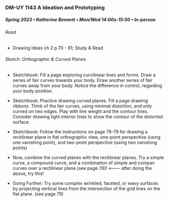 ### DM-UY 1143 A Ideation and Prototyping
##### Spring 2023 • Katherine Bennett • Mon/Wed 14:00s-15:50 • In-person

###### Read 

* Drawing Ideas ch 2 p.70 - 81; Study & Read

###### Sketch: Orthographic & Curved Planes



 - Sketchbook: Fill a page exploring curvilinear lines and forms. Draw a series of fair curves towards your body. Draw another series of fair curves away from your body. Notice the difference in control, regarding your body position.

 - Sketchbook: Practice drawing curved planes. Fill a page drawing ribbons. Think of the fair curves, using minimal distortion, and only curved on two edges. Play with line weight and the contour lines. Consider drawing light interior lines to show the contour of the distorted surface.

 - Sketchbook: Follow the instructions on page 76-79 for drawing a rectilinear plane in flat orthographic view, one-point perspective (using one vanishing point), and two-point perspective (using two vanishing points)

 - Now, combine the curved planes with the rectilinear planes. Try a simple curve, a compound curve, and a combination of simple and compan curves over a rectilinear plane (see page 78)! <--- after doing the above, try this!

 - Going Further: Try some complex wrinkled, faceted, or wavy surfaces by projecting vertical lines from the intersection of the grid lines on the flat plane. (see page 79)
